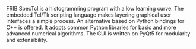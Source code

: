 FRIB SpecTcl is a histogramming program with a low learning curve.  The
embedded Tcl/Tk scripting language makes layering graphical user interfaces
a simple process. An alternative based on Python bindings for C++ is offered. 
It adopts common Python libraries for basic and more advanced numerical algorithms. The GUI is written on PyQt5 for modularity and extensibility.
